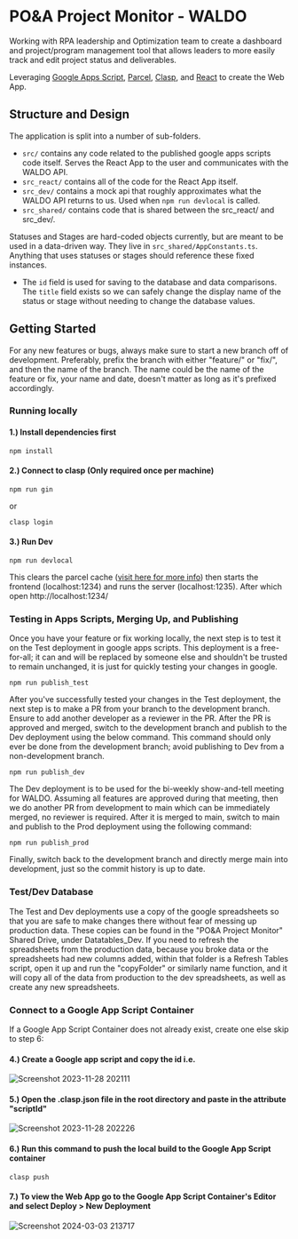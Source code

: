 # PO&A Project Monitor - WALDO
Working with RPA leadership and Optimization team to create a dashboard and project/program management tool that allows leaders to more easily track and edit project status and deliverables.

Leveraging <a href="https://developers.google.com/apps-script/">Google Apps Script</a>, <a href="https://parceljs.org/recipes/react/" target="_blank">Parcel</a>, <a href="https://developers.google.com/apps-script/guides/clasp" target="_blank">Clasp</a>, and <a href="https://react.dev/learn">React</a> to create the Web App.

## Structure and Design
The application is split into a number of sub-folders.
* `src/` contains any code related to the published google apps scripts code itself. Serves the React App to the user and communicates with the WALDO API.
* `src_react/` contains all of the code for the React App itself.
* `src_dev/` contains a mock api that roughly approximates what the WALDO API returns to us. Used when `npm run devlocal` is called.
* `src_shared/` contains code that is shared between the src_react/ and src_dev/.

Statuses and Stages are hard-coded objects currently, but are meant to be used in a data-driven way. They live in `src_shared/AppConstants.ts`. Anything that uses statuses or stages should reference these fixed instances.
* The `id` field is used for saving to the database and data comparisons. The `title` field exists so we can safely change the display name of the status or stage without needing to change the database values.

## Getting Started
For any new features or bugs, always make sure to start a new branch off of development. Preferably, prefix the branch with either "feature/" or "fix/", and then the name of the branch. The name could be the name of the feature or fix, your name and date, doesn't matter as long as it's prefixed accordingly.

### Running locally

#### 1.) Install dependencies first
<pre><code>npm install</code></pre>

#### 2.) Connect to clasp (Only required once per machine)
<pre><code>npm run gin</code></pre>
<p>or</p>
<pre><code>clasp login</code></pre>

#### 3.) Run Dev
<pre><code>npm run devlocal</code></pre>
This clears the parcel cache (<a href="https://parceljs.org/recipes/react/" target="_blank">visit here for more info</a>) then starts the frontend (localhost:1234) and runs the server (localhost:1235). After which open http://localhost:1234/

### Testing in Apps Scripts, Merging Up, and Publishing
Once you have your feature or fix working locally, the next step is to test it on the Test deployment in google apps scripts. This deployment is a free-for-all; it can and will be replaced by someone else and shouldn't be trusted to remain unchanged, it is just for quickly testing your changes in google.
<pre><code>npm run publish_test</code></pre>

After you've successfully tested your changes in the Test deployment, the next step is to make a PR from your branch to the development branch. Ensure to add another developer as a reviewer in the PR. After the PR is approved and merged, switch to the development branch and publish to the Dev deployment using the below command. This command should only ever be done from the development branch; avoid publishing to Dev from a non-development branch.
<pre><code>npm run publish_dev</code></pre>

The Dev deployment is to be used for the bi-weekly show-and-tell meeting for WALDO. Assuming all features are approved during that meeting, then we do another PR from development to main which can be immediately merged, no reviewer is required. After it is merged to main, switch to main and publish to the Prod deployment using the following command:
<pre><code>npm run publish_prod</code></pre>

Finally, switch back to the development branch and directly merge main into development, just so the commit history is up to date.

### Test/Dev Database
The Test and Dev deployments use a copy of the google spreadsheets so that you are safe to make changes there without fear of messing up production data. These copies can be found in the "PO&A Project Monitor" Shared Drive, under Datatables_Dev. If you need to refresh the spreadsheets from the production data, because you broke data or the spreadsheets had new columns added, within that folder is a Refresh Tables script, open it up and run the "copyFolder" or similarly name function, and it will copy all of the data from production to the dev spreadsheets, as well as create any new spreadsheets.

### Connect to a Google App Script Container
If a Google App Script Container does not already exist, create one else skip to step 6:

#### 4.) Create a Google app script and copy the id i.e. 
![Screenshot 2023-11-28 202111](https://github.com/GSA-RPA/project-monitor/assets/51139836/26b960e5-3987-423f-a052-2625d51fb479)

#### 5.) Open the .clasp.json file in the root directory and paste in the attribute "scriptId" 
![Screenshot 2023-11-28 202226](https://github.com/GSA-RPA/project-monitor/assets/51139836/42e5fcd1-e049-444f-9a08-ed2bbb02b42d)

#### 6.) Run this command to push the local build to the Google App Script container
<pre><code>clasp push</code></pre>

#### 7.) To view the Web App go to the Google App Script Container's Editor and select Deploy > New Deployment 
![Screenshot 2024-03-03 213717](https://github.com/GSA-RPA/project-monitor/assets/51139836/548e4db6-14ad-4301-938d-8f3ad1b3e718)